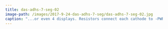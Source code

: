 ```yaml
---
title: das-adhs-7-seg-02
image-path: /images/2017-9-24-das-adhs-7-seg/das-adhs-7-seg-02.jpg
caption: "...or even 4 displays. Resistors connect each cathode to -PWR, lit segments connect to +PWR"
---
```

